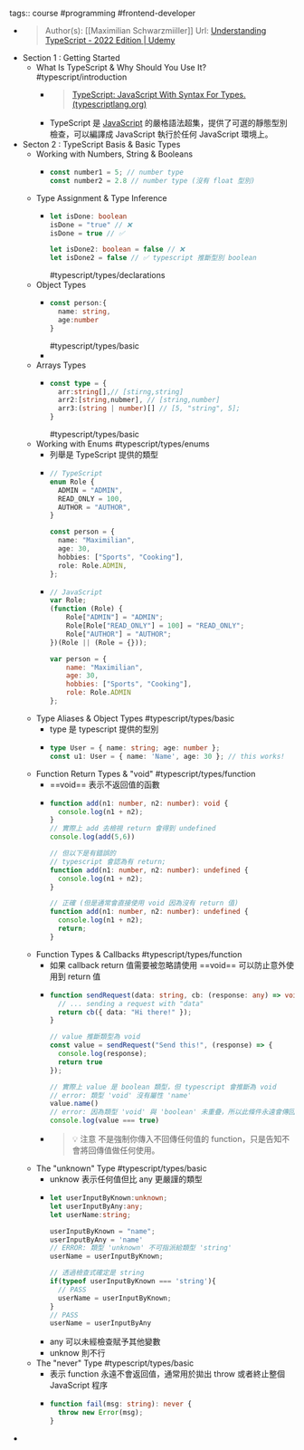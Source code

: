 tags:: course #programming #frontend-developer

- >Author(s): [[Maximilian Schwarzmiiller]]
  Url: [Understanding TypeScript - 2022 Edition | Udemy](https://www.udemy.com/course/understanding-typescript/learn/lecture/17751414)
- Section 1 : Getting Started
	- What Is TypeScript & Why Should You Use It? #typescript/introduction
		- >[TypeScript: JavaScript With Syntax For Types. (typescriptlang.org)](https://www.typescriptlang.org/)
		- TypeScript 是 [JavaScript](https://zh.wikipedia.org/wiki/JavaScript) 的嚴格語法超集，提供了可選的靜態型別檢查，可以編譯成 JavaScript 執行於任何 JavaScript 環境上。
- Secton 2 : TypeScript Basis & Basic Types
	- Working with Numbers, String & Booleans
		- ```ts
		  const number1 = 5; // number type
		  const number2 = 2.8 // number type (沒有 float 型別)
		  ```
	- Type Assignment & Type Inference
		- ```ts
		  let isDone: boolean
		  isDone = "true" // ❌
		  isDone = true // ✅
		  
		  let isDone2: boolean = false // ❌
		  let isDone2 = false // ✅ typescript 推斷型別 boolean
		  ```
		  #typescript/types/declarations
	- Object Types
		- ```ts
		  const person:{
		    name: string,
		    age:number
		  }
		  ```
		  #typescript/types/basic
		-
	- Arrays Types
		- ```ts
		  const type = {
		    arr:string[],// [stirng,string]
		    arr2:[string,nubmer], // [string,number]
		    arr3:(string | number)[] // [5, "string", 5];
		  }
		  ```
		  #typescript/types/basic
	- Working with Enums #typescript/types/enums
		- 列舉是 TypeScript 提供的類型
		- ```ts
		  // TypeScript
		  enum Role {
		    ADMIN = "ADMIN",
		    READ_ONLY = 100,
		    AUTHOR = "AUTHOR",
		  }
		  
		  const person = {
		    name: "Maximilian",
		    age: 30,
		    hobbies: ["Sports", "Cooking"],
		    role: Role.ADMIN,
		  };
		  ```
		- ```js
		  // JavaScript
		  var Role;
		  (function (Role) {
		      Role["ADMIN"] = "ADMIN";
		      Role[Role["READ_ONLY"] = 100] = "READ_ONLY";
		      Role["AUTHOR"] = "AUTHOR";
		  })(Role || (Role = {}));
		  
		  var person = {
		      name: "Maximilian",
		      age: 30,
		      hobbies: ["Sports", "Cooking"],
		      role: Role.ADMIN
		  };
		  
		  ```
	- Type Aliases & Object Types #typescript/types/basic
		- type 是 typescript 提供的型別
		- ```ts
		  type User = { name: string; age: number };
		  const u1: User = { name: 'Name', age: 30 }; // this works!
		  ```
	- Function Return Types & "void" #typescript/types/function
		- ==void== 表示不返回值的函數
		- ```ts
		  function add(n1: number, n2: number): void {
		    console.log(n1 + n2);
		  }
		  // 實際上 add 去檢視 return 會得到 undefined
		  console.log(add(5,6)) 
		  
		  // 但以下是有錯誤的
		  // typescript 會認為有 return;
		  function add(n1: number, n2: number): undefined {
		    console.log(n1 + n2);
		  }
		  
		  // 正確 (但是通常會直接使用 void 因為沒有 return 值)
		  function add(n1: number, n2: number): undefined {
		    console.log(n1 + n2);
		    return;
		  }
		  
		  ```
	- Function Types & Callbacks #typescript/types/function
		- 如果  callback return 值需要被忽略請使用 ==void== 可以防止意外使用到 return 值
		- ```ts
		  function sendRequest(data: string, cb: (response: any) => void) {
		    // ... sending a request with "data"
		    return cb({ data: "Hi there!" });
		  }
		  
		  // value 推斷類型為 void
		  const value = sendRequest("Send this!", (response) => {
		    console.log(response);
		    return true
		  });
		  
		  // 實際上 value 是 boolean 類型，但 typescript 會推斷為 void
		  // error: 類型 'void' 沒有屬性 'name'
		  value.name()
		  // error: 因為類型 'void' 與 'boolean' 未重疊，所以此條件永遠會傳回 'false'
		  console.log(value === true)
		  ```
		- >💡 注意
		  不是強制你傳入不回傳任何值的 function，只是告知不會將回傳值做任何使用。
	- The "unknown" Type #typescript/types/basic
		- unknow 表示任何值但比 any 更嚴謹的類型
		- ```ts
		  let userInputByKnown:unknown;
		  let userInputByAny:any;
		  let userName:string;
		  
		  userInputByKnown = "name";
		  userInputByAny = 'name'
		  // ERROR: 類型 'unknown' 不可指派給類型 'string'
		  userName = userInputByKnown;
		  
		  // 透過檢查式確定是 string
		  if(typeof userInputByKnown === 'string'){
		    // PASS
		    userName = userInputByKnown;
		  }
		  // PASS
		  userName = userInputByAny
		  ```
		- any 可以未經檢查賦予其他變數
		- unknow 則不行
	- The "never" Type #typescript/types/basic
		- 表示 function 永遠不會返回值，通常用於拋出 throw 或者終止整個 JavaScript 程序
		- ```ts
		  function fail(msg: string): never {
		    throw new Error(msg);
		  }
		  
		  ```
-